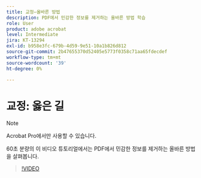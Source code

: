 ```yaml
---
title: 교정—올바른 방법
description: PDF에서 민감한 정보를 제거하는 올바른 방법 학습
role: User
product: adobe acrobat
level: Intermediate
jira: KT-13294
exl-id: b958e3fc-679b-4d59-9e51-10a1b826d812
source-git-commit: 2b47655370d52405e5773f0358c71aa65fdecdef
workflow-type: tm+mt
source-wordcount: '39'
ht-degree: 0%

---
```


# 교정: 옳은 길

>[!NOTE]
>
>Acrobat Pro에서만 사용할 수 있습니다.

60초 분량의 이 비디오 튜토리얼에서는 PDF에서 민감한 정보를 제거하는 올바른 방법을 살펴봅니다.

>[!VIDEO](https://video.tv.adobe.com/v/3411377?quality=12&learn=on&hidetitle=true)
